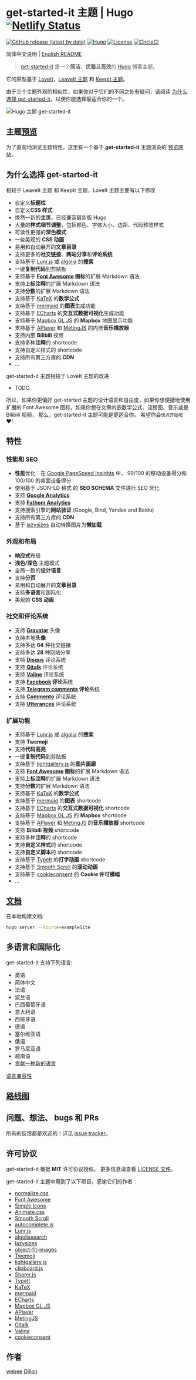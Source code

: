 # get-started-it 主题 | Hugo [![Netlify Status](https://api.netlify.com/api/v1/badges/e60303f2-862c-4342-bf59-7c9adb10812e/deploy-status)](https://app.netlify.com/sites/hugo-loveit/deploys)

[![GitHub release (latest by date)](https://img.shields.io/github/v/release/webee/get-started-it?style=flat-square)](https://github.com/webee/get-started-it/releases)
[![Hugo](https://img.shields.io/badge/Hugo-%5E0.62.0-ff4088?style=flat-square&logo=hugo)](https://gohugo.io/)
[![License](https://img.shields.io/github/license/webee/get-started-it?style=flat-square)](https://github.com/webee/get-started-it/blob/master/LICENSE)
[![CircleCI](https://img.shields.io/circleci/build/github/webee/get-started-it/master?label=CI&style=flat-square&logo=circleci)](https://app.circleci.com/pipelines/github/webee/get-started-it)

简体中文说明 | [English README](https://github.com/webee/get-started-it/blob/master/README.en.md)

> [get-started-it](https://github.com/webee/get-started-it) 是一个**简洁**、**优雅**且**高效**的 [Hugo](https://gohugo.io/) 博客主题。

它的原型基于 [LoveIt](https://github.com/dillonzq/LoveIt)，[LeaveIt 主题](https://github.com/liuzc/LeaveIt) 和 [KeepIt 主题](https://github.com/Fastbyte01/KeepIt)。

由于三个主题外观的相似性，如果你对于它们的不同之处有疑问，请阅读 [为什么选择 get-started-it](#为什么选择-get-started-it)，以便你能选择最适合你的一个。

![Hugo 主题 get-started-it](https://github.com/webee/get-started-it/raw/master/images/Apple-Devices-Preview.png)

## 主题[预览](https://hugoloveit.com/zh-cn/)

为了直观地浏览主题特性，这里有一个基于 **get-started-it** 主题渲染的 [预览网站](https://get-started.site)。

## 为什么选择 get-started-it

相较于 LeaveIt 主题 和 KeepIt 主题，LoveIt 主题主要有以下修改

- 自定义**标题栏**
- 自定义**CSS 样式**
- 焕然一新的**主页**，已经兼容最新版 Hugo
- 大量的**样式细节调整**，包括颜色、字体大小、边距、代码预览样式
- 可读性更强的**深色模式**
- 一些美观的 **CSS 动画**
- 易用和自动展开的**文章目录**
- 支持更多的**社交链接**、**网站分享**和**评论系统**
- 支持基于 [Lunr.js](https://lunrjs.com/) 或 [algolia](https://www.algolia.com/) 的**搜索**
- 一键**复制代码**到剪贴板
- 支持基于 **[Font Awesome](https://fontawesome.com/) 图标**的扩展 Markdown 语法
- 支持**上标注释**的扩展 Markdown 语法
- 支持**分数**的扩展 Markdown 语法
- 支持基于 [KaTeX](https://katex.org/) 的**数学公式**
- 支持基于 [mermaid](https://github.com/knsv/mermaid) 的**图表**生成功能
- 支持基于 [ECharts](https://echarts.apache.org/) 的**交互式数据可视化**生成功能
- 支持基于 [Mapbox GL JS](https://docs.mapbox.com/mapbox-gl-js) 的 **Mapbox** 地图显示功能
- 支持基于 [APlayer](https://github.com/MoePlayer/APlayer) 和 [MetingJS](https://github.com/metowolf/MetingJS) 的内嵌**音乐播放器**
- 支持内嵌 **Bilibili** 视频
- 支持多种**注释**的 shortcode
- 支持自定义样式的 shortcode
- 支持所有第三方库的 **CDN**
- ...

get-started-it 主题相较于 LoveIt 主题的改进

- TODO

所以，如果你更偏好 get-started 主题的设计语言和自由度，如果你想便捷地使用扩展的 Font Awesome 图标，如果你想在文章内嵌数学公式、流程图、音乐或是 Bilibili 视频，
那么，get-started-it 主题可能是更适合你。
希望你会`快点开始吧` ❤️!

## 特性

### 性能和 SEO

- **性能**优化：在 [Google PageSpeed Insights](https://developers.google.com/speed/pagespeed/insights) 中， 99/100 的移动设备得分和 100/100 的桌面设备得分
- 使用基于 JSON-LD 格式 的 **SEO SCHEMA** 文件进行 SEO 优化
- 支持 **[Google Analytics](https://analytics.google.com/analytics)**
- 支持 **[Fathom Analytics](https://usefathom.com/)**
- 支持搜索引擎的**网站验证** (Google, Bind, Yandex and Baidu)
- 支持所有第三方库的 **CDN**
- 基于 [lazysizes](https://github.com/aFarkas/lazysizes) 自动转换图片为**懒加载**

### 外观和布局

- **响应式**布局
- **浅色/深色** 主题模式
- 全局一致的**设计语言**
- 支持**分页**
- 易用和自动展开的**文章目录**
- 支持**多语言**和国际化
- 美观的 **CSS 动画**

### 社交和评论系统

- 支持 **[Gravatar](https://gravatar.com)** 头像
- 支持本地**头像**
- 支持多达 **64** 种社交链接
- 支持多达 **28** 种网站分享
- 支持 **[Disqus](https://disqus.com)** 评论系统
- 支持 **[Gitalk](https://github.com/gitalk/gitalk)** 评论系统
- 支持 **[Valine](https://valine.js.org/)** 评论系统
- 支持 **[Facebook](https://developers.facebook.com/docs/plugins/comments/) 评论**系统
- 支持 **[Telegram comments](https://comments.app/) 评论**系统
- 支持 **[Commento](https://commento.io/)** 评论系统
- 支持 **[Utterances](https://utteranc.es/)** 评论系统

### 扩展功能

- 支持基于 [Lunr.js](https://lunrjs.com/) 或 [algolia](https://www.algolia.com/) 的**搜索**
- 支持 **Twemoji**
- 支持**代码高亮**
- 一键**复制代码**到剪贴板
- 支持基于 [lightgallery.js](https://github.com/sachinchoolur/lightgallery.js) 的**图片画廊**
- 支持 **[Font Awesome](https://fontawesome.com/) 图标**的扩展 Markdown 语法
- 支持**上标注释**的扩展 Markdown 语法
- 支持**分数**的扩展 Markdown 语法
- 支持基于 [KaTeX](https://katex.org/) 的**数学公式**
- 支持基于 [mermaid](https://github.com/knsv/mermaid) 的**图表** shortcode
- 支持基于 [ECharts](https://echarts.apache.org/) 的**交互式数据可视化** shortcode
- 支持基于 [Mapbox GL JS](https://docs.mapbox.com/mapbox-gl-js) 的 **Mapbox** shortcode
- 支持基于 [APlayer](https://github.com/MoePlayer/APlayer) 和 [MetingJS](https://github.com/metowolf/MetingJS) 的**音乐播放器** shortcode
- 支持 **Bilibili 视频** shortcode
- 支持多种**注释**的 shortcode
- 支持**自定义样式**的 shortcode
- 支持**自定义脚本**的 shortcode
- 支持基于 [TypeIt](https://typeitjs.com/) 的**打字动画** shortcode
- 支持基于 [Smooth Scroll](https://github.com/cferdinandi/smooth-scroll) 的**滚动动画**
- 支持基于 [cookieconsent](https://github.com/osano/cookieconsent) 的 **Cookie 许可横幅**
- ...

## [文档](https://hugoloveit.com/zh-cn/categories/documentation/)

在本地构建文档:

```bash
hugo server --source=exampleSite
```

## 多语言和国际化

get-started-it 支持下列语言:

- 英语
- 简体中文
- 法语
- 波兰语
- 巴西葡萄牙语
- 意大利语
- 西班牙语
- 德语
- 塞尔维亚语
- 俄语
- 罗马尼亚语
- 越南语
- [贡献一种新的语言](https://github.com/webee/get-started-it/pulls)

[语言兼容性](https://hugoloveit.com/zh-cn/theme-documentation-basics/#language-compatibility)

## [路线图](https://github.com/webee/get-started-it/projects/1)

## 问题、想法、 bugs 和 PRs

所有的反馈都是欢迎的！详见 [issue tracker](https://github.com/webee/get-started/issues)。

## 许可协议

get-started-it 根据 **MIT** 许可协议授权。 更多信息请查看 [LICENSE 文件](https://github.com/webee/get-started-it/blob/master/LICENSE)。

get-started-it 主题中用到了以下项目，感谢它们的作者：

- [normalize.css](https://github.com/necolas/normalize.css)
- [Font Awesome](https://fontawesome.com/)
- [Simple Icons](https://github.com/simple-icons/simple-icons)
- [Animate.css](https://daneden.github.io/animate.css/)
- [Smooth Scroll](https://github.com/cferdinandi/smooth-scroll)
- [autocomplete.js](https://github.com/algolia/autocomplete.js)
- [Lunr.js](https://lunrjs.com/)
- [algoliasearch](https://github.com/algolia/algoliasearch-client-javascript)
- [lazysizes](https://github.com/aFarkas/lazysizes)
- [object-fit-images](https://github.com/fregante/object-fit-images)
- [Twemoji](https://github.com/twitter/twemoji)
- [lightgallery.js](https://github.com/sachinchoolur/lightgallery.js)
- [clipboard.js](https://github.com/zenorocha/clipboard.js)
- [Sharer.js](https://github.com/ellisonleao/sharer.js)
- [TypeIt](https://typeitjs.com/)
- [KaTeX](https://katex.org/)
- [mermaid](https://github.com/knsv/mermaid)
- [ECharts](https://echarts.apache.org/)
- [Mapbox GL JS](https://docs.mapbox.com/mapbox-gl-js)
- [APlayer](https://github.com/MoePlayer/APlayer)
- [MetingJS](https://github.com/metowolf/MetingJS)
- [Gitalk](https://github.com/gitalk/gitalk)
- [Valine](https://valine.js.org/)
- [cookieconsent](https://github.com/osano/cookieconsent)

## 作者

[webee](https://get-out.me)
[Dillon](https://dillonzq.com)
